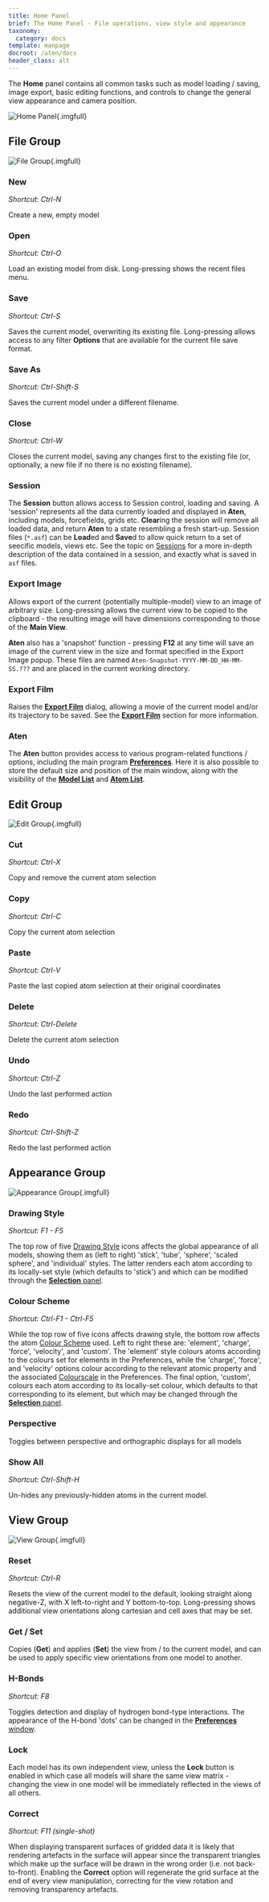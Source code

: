 ```yaml
---
title: Home Panel
brief: The Home Panel - File operations, view style and appearance
taxonomy:
  category: docs
template: manpage
docroot: /aten/docs
header_class: alt
---
```


The **Home** panel contains all common tasks such as model loading / saving, image export, basic editing functions, and controls to change the general view appearance and camera position.

![Home Panel](panel.png){.imgfull}

## File Group <a id="file"></a>

![File Group](file.png){.imgfull}

### New

_Shortcut: Ctrl-N_

Create a new, empty model

### Open

_Shortcut: Ctrl-O_

Load an existing model from disk.  Long-pressing shows the recent files menu.

### Save

_Shortcut: Ctrl-S_

Saves the current model, overwriting its existing file.  Long-pressing allows access to any filter **Options** that are available for the current file save format.

### Save As

_Shortcut: Ctrl-Shift-S_

Saves the current model under a different filename.

### Close

_Shortcut: Ctrl-W_

Closes the current model, saving any changes first to the existing file (or, optionally, a new file if no there is no existing filename).

### Session

The **Session** button allows access to Session control, loading and saving.  A 'session' represents all the data currently loaded and displayed in **Aten**, including models, forcefields, grids etc.  **Clear**ing the session will remove all loaded data, and return **Aten** to a state resembling a fresh start-up. Session files (`*.asf`) can be **Load**ed and **Save**d to allow quick return to a set of seecific models, views etc. See the topic on [Sessions](/aten/docs/topics/sessions) for a more in-depth description of the data contained in a session, and exactly what is saved in `asf` files.

### Export Image

Allows export of the current (potentially multiple-model) view to an image of arbitrary size. Long-pressing allows the current view to be copied to the clipboard - the resulting image will have dimensions corresponding to those of the **Main View**.

**Aten** also has a 'snapshot' function - pressing **F12** at any time will save an image of the current view in the size and format specified in the Export Image popup. These files are named `Aten-Snapshot-YYYY-MM-DD_HH-MM-SS.???` and are placed in the current working directory.

### Export Film

Raises the [**Export Film**](/aten/docs/gui/exportfilm) dialog, allowing a movie of the current model and/or its trajectory to be saved. See the [**Export Film**](/aten/docs/gui/exportfilm) section for more information.

### Aten

The **Aten** button provides access to various program-related functions / options, including the main program [**Preferences**](/aten/docs/gui/prefs). Here it is also possible to store the default size and position of the main window, along with the visibility of the [**Model List**](/aten/docs/gui/mainwindow#modellist) and [**Atom List**](/aten/docs/gui/mainwindow#atomlist).

## Edit Group <a id="edit"></a>

![Edit Group](edit.png){.imgfull}

### Cut

_Shortcut: Ctrl-X_

Copy and remove the current atom selection

### Copy

_Shortcut: Ctrl-C_

Copy the current atom selection

### Paste

_Shortcut: Ctrl-V_

Paste the last copied atom selection at their original coordinates

### Delete

_Shortcut: Ctrl-Delete_

Delete the current atom selection

### Undo

_Shortcut: Ctrl-Z_

Undo the last performed action

### Redo

_Shortcut: Ctrl-Shift-Z_

Redo the last performed action

## Appearance Group <a id="appearance"></a>

![Appearance Group](appearance.png){.imgfull}

### Drawing Style

_Shortcut: F1 - F5_

The top row of five [Drawing Style](/aten/docs/enums/drawstyle) icons affects the global appearance of all models, showing them as (left to right) 'stick', 'tube', 'sphere', 'scaled sphere', and 'individual' styles. The latter renders each atom according to its locally-set style (which defaults to 'stick') and which can be modified through the [**Selection** panel](/aten/docs/gui/selection).

### Colour Scheme

_Shortcut: Ctrl-F1 - Ctrl-F5_

While the top row of five icons affects drawing style, the bottom row affects the atom [Colour Scheme](/aten/docs/enums/colourscheme) used.  Left to right these are: 'element', 'charge', 'force', 'velocity', and 'custom'. The 'element' style colours atoms according to the colours set for elements in the Preferences, while the 'charge', 'force', and 'velocity' options colour according to the relevant atomic property and the associated [Colourscale](/aten/docs/topics/colourscales) in the Preferences. The final option, 'custom', colours each atom according to its locally-set colour, which defaults to that corresponding to its element, but which may be changed through the [**Selection** panel](/aten/docs/gui/selection).

### Perspective

Toggles between perspective and orthographic displays for all models

### Show All

_Shortcut: Ctrl-Shift-H_

Un-hides any previously-hidden atoms in the current model.

## View Group <a id="view"></a>

![View Group](view.png){.imgfull}

### Reset

_Shortcut: Ctrl-R_

Resets the view of the current model to the default, looking straight along negative-Z, with X left-to-right and Y bottom-to-top. Long-pressing shows additional view orientations along cartesian and cell axes that may be set.

### Get / Set

Copies (**Get**) and applies (**Set**) the view from / to the current model, and can be used to apply specific view orientations from one model to another.

### H-Bonds

_Shortcut: F8_

Toggles detection and display of hydrogen bond-type interactions. The appearance of the H-bond 'dots' can be changed in the [**Preferences** window](/aten/docs/gui/prefs).

### Lock

Each model has its own independent view, unless the **Lock** button is enabled in which case all models will share the same view matrix - changing the view in one model will be immediately reflected in the views of all others.

### Correct

_Shortcut: F11 (single-shot)_

When displaying transparent surfaces of gridded data it is likely that rendering artefacts in the surface will appear since the transparent triangles which make up the surface will be drawn in the wrong order (i.e. not back-to-front). Enabling the **Correct** option will regenerate the grid surface at the end of every view manipulation, correcting for the view rotation and removing transparency artefacts.
